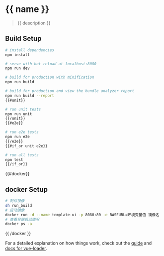 # {{ name }}

> {{ description }}

## Build Setup

``` bash
# install dependencies
npm install

# serve with hot reload at localhost:8080
npm run dev

# build for production with minification
npm run build

# build for production and view the bundle analyzer report
npm run build --report
{{#unit}}

# run unit tests
npm run unit
{{/unit}}
{{#e2e}}

# run e2e tests
npm run e2e
{{/e2e}}
{{#if_or unit e2e}}

# run all tests
npm test
{{/if_or}}
```
{{#docker}}
## docker Setup

``` bash
# 制作镜像
sh run_build
# 启动镜像
docker run -d --name template-ui -p 8080:80 -e BASEURL=环境变量值 镜像名
# 查看容器启动情况
docker ps -a
```
{{ /docker }}

For a detailed explanation on how things work, check out the [guide](http://vuejs-templates.github.io/webpack/) and [docs for vue-loader](http://vuejs.github.io/vue-loader).
